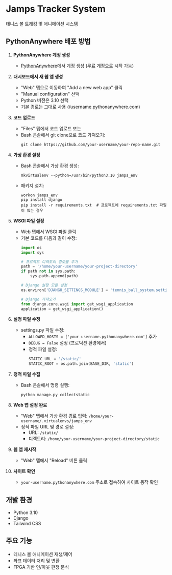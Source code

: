 # Jamps Tracker System

테니스 볼 트래킹 및 애니메이션 시스템

## PythonAnywhere 배포 방법

1. **PythonAnywhere 계정 생성**
   - [PythonAnywhere](https://www.pythonanywhere.com/)에서 계정 생성 (무료 계정으로 시작 가능)

2. **대시보드에서 새 웹 앱 생성**
   - "Web" 탭으로 이동하여 "Add a new web app" 클릭
   - "Manual configuration" 선택
   - Python 버전은 3.10 선택
   - 기본 경로는 그대로 사용 (/username.pythonanywhere.com)

3. **코드 업로드**
   - "Files" 탭에서 코드 업로드 또는 
   - Bash 콘솔에서 git clone으로 코드 가져오기:
     ```
     git clone https://github.com/your-username/your-repo-name.git
     ```

4. **가상 환경 설정**
   - Bash 콘솔에서 가상 환경 생성:
     ```
     mkvirtualenv --python=/usr/bin/python3.10 jamps_env
     ```
   - 패키지 설치:
     ```
     workon jamps_env
     pip install django
     pip install -r requirements.txt  # 프로젝트에 requirements.txt 파일이 있는 경우
     ```

5. **WSGI 파일 설정**
   - Web 탭에서 WSGI 파일 클릭
   - 기본 코드를 다음과 같이 수정:
     ```python
     import os
     import sys

     # 프로젝트 디렉토리 경로를 추가
     path = '/home/your-username/your-project-directory'
     if path not in sys.path:
         sys.path.append(path)

     # Django 설정 모듈 설정
     os.environ['DJANGO_SETTINGS_MODULE'] = 'tennis_ball_system.settings'

     # Django 가져오기
     from django.core.wsgi import get_wsgi_application
     application = get_wsgi_application()
     ```

6. **설정 파일 수정**
   - settings.py 파일 수정:
     - `ALLOWED_HOSTS = ['your-username.pythonanywhere.com']` 추가
     - `DEBUG = False` 설정 (프로덕션 환경에서)
     - 정적 파일 설정:
       ```python
       STATIC_URL = '/static/'
       STATIC_ROOT = os.path.join(BASE_DIR, 'static')
       ```

7. **정적 파일 수집**
   - Bash 콘솔에서 명령 실행:
     ```
     python manage.py collectstatic
     ```

8. **Web 앱 설정 완료**
   - "Web" 탭에서 가상 환경 경로 입력: `/home/your-username/.virtualenvs/jamps_env`
   - 정적 파일 URL 및 경로 설정:
     - URL: `/static/`
     - 디렉토리: `/home/your-username/your-project-directory/static`

9. **웹 앱 재시작**
   - "Web" 탭에서 "Reload" 버튼 클릭

10. **사이트 확인**
    - `your-username.pythonanywhere.com` 주소로 접속하여 사이트 동작 확인

## 개발 환경

- Python 3.10
- Django
- Tailwind CSS

## 주요 기능

- 테니스 볼 애니메이션 재생/제어
- 좌표 데이터 처리 및 변환
- FPGA 기반 인/아웃 판정 분석
